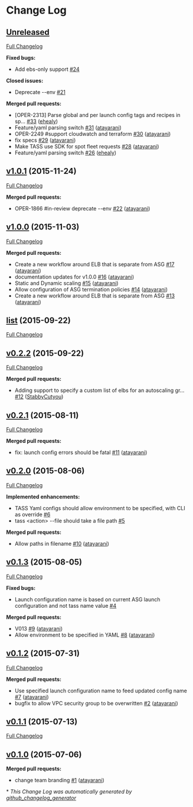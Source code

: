 # Change Log

## [Unreleased](https://github.com/Tapjoy/tass/tree/HEAD)

[Full Changelog](https://github.com/Tapjoy/tass/compare/v1.0.1...HEAD)

**Fixed bugs:**

- Add ebs-only support [\#24](https://github.com/Tapjoy/tass/issues/24)

**Closed issues:**

- Deprecate --env [\#21](https://github.com/Tapjoy/tass/issues/21)

**Merged pull requests:**

- \[OPER-2313\] Parse global and per launch config tags and recipes in sp… [\#33](https://github.com/Tapjoy/tass/pull/33) ([ehealy](https://github.com/ehealy))
- Feature/yaml parsing switch [\#31](https://github.com/Tapjoy/tass/pull/31) ([atayarani](https://github.com/atayarani))
- OPER-2249 \#support cloudwatch and terraform [\#30](https://github.com/Tapjoy/tass/pull/30) ([atayarani](https://github.com/atayarani))
- fix specs [\#29](https://github.com/Tapjoy/tass/pull/29) ([atayarani](https://github.com/atayarani))
- Make TASS use SDK for spot fleet requests [\#28](https://github.com/Tapjoy/tass/pull/28) ([atayarani](https://github.com/atayarani))
- Feature/yaml parsing switch [\#26](https://github.com/Tapjoy/tass/pull/26) ([ehealy](https://github.com/ehealy))

## [v1.0.1](https://github.com/Tapjoy/tass/tree/v1.0.1) (2015-11-24)
[Full Changelog](https://github.com/Tapjoy/tass/compare/v1.0.0...v1.0.1)

**Merged pull requests:**

- OPER-1866 \#in-review deprecate --env [\#22](https://github.com/Tapjoy/tass/pull/22) ([atayarani](https://github.com/atayarani))

## [v1.0.0](https://github.com/Tapjoy/tass/tree/v1.0.0) (2015-11-03)
[Full Changelog](https://github.com/Tapjoy/tass/compare/list...v1.0.0)

**Merged pull requests:**

- Create a new workflow around ELB that is separate from ASG [\#17](https://github.com/Tapjoy/tass/pull/17) ([atayarani](https://github.com/atayarani))
- documentation updates for v1.0.0 [\#16](https://github.com/Tapjoy/tass/pull/16) ([atayarani](https://github.com/atayarani))
- Static and Dynamic scaling [\#15](https://github.com/Tapjoy/tass/pull/15) ([atayarani](https://github.com/atayarani))
- Allow configuration of ASG termination policies [\#14](https://github.com/Tapjoy/tass/pull/14) ([atayarani](https://github.com/atayarani))
- Create a new workflow around ELB that is separate from ASG [\#13](https://github.com/Tapjoy/tass/pull/13) ([atayarani](https://github.com/atayarani))

## [list](https://github.com/Tapjoy/tass/tree/list) (2015-09-22)
[Full Changelog](https://github.com/Tapjoy/tass/compare/v0.2.2...list)

## [v0.2.2](https://github.com/Tapjoy/tass/tree/v0.2.2) (2015-09-22)
[Full Changelog](https://github.com/Tapjoy/tass/compare/v0.2.1...v0.2.2)

**Merged pull requests:**

- Adding support to specify a custom list of elbs for an autoscaling gr… [\#12](https://github.com/Tapjoy/tass/pull/12) ([StabbyCutyou](https://github.com/StabbyCutyou))

## [v0.2.1](https://github.com/Tapjoy/tass/tree/v0.2.1) (2015-08-11)
[Full Changelog](https://github.com/Tapjoy/tass/compare/v0.2.0...v0.2.1)

**Merged pull requests:**

- fix: launch config errors should be fatal [\#11](https://github.com/Tapjoy/tass/pull/11) ([atayarani](https://github.com/atayarani))

## [v0.2.0](https://github.com/Tapjoy/tass/tree/v0.2.0) (2015-08-06)
[Full Changelog](https://github.com/Tapjoy/tass/compare/v0.1.3...v0.2.0)

**Implemented enhancements:**

- TASS Yaml configs should allow environment to be specified, with CLI as override [\#6](https://github.com/Tapjoy/tass/issues/6)
- tass \<action\> --file should take a file path [\#5](https://github.com/Tapjoy/tass/issues/5)

**Merged pull requests:**

- Allow paths in filename [\#10](https://github.com/Tapjoy/tass/pull/10) ([atayarani](https://github.com/atayarani))

## [v0.1.3](https://github.com/Tapjoy/tass/tree/v0.1.3) (2015-08-05)
[Full Changelog](https://github.com/Tapjoy/tass/compare/v0.1.2...v0.1.3)

**Fixed bugs:**

- Launch configuration name is based on current ASG launch configuration and not tass name value [\#4](https://github.com/Tapjoy/tass/issues/4)

**Merged pull requests:**

- V013 [\#9](https://github.com/Tapjoy/tass/pull/9) ([atayarani](https://github.com/atayarani))
- Allow environment to be specified in YAML [\#8](https://github.com/Tapjoy/tass/pull/8) ([atayarani](https://github.com/atayarani))

## [v0.1.2](https://github.com/Tapjoy/tass/tree/v0.1.2) (2015-07-31)
[Full Changelog](https://github.com/Tapjoy/tass/compare/v0.1.1...v0.1.2)

**Merged pull requests:**

- Use specified launch configuration name to feed updated config name [\#7](https://github.com/Tapjoy/tass/pull/7) ([atayarani](https://github.com/atayarani))
- bugfix to allow VPC security group to be overwritten [\#2](https://github.com/Tapjoy/tass/pull/2) ([atayarani](https://github.com/atayarani))

## [v0.1.1](https://github.com/Tapjoy/tass/tree/v0.1.1) (2015-07-13)
[Full Changelog](https://github.com/Tapjoy/tass/compare/v0.1.0...v0.1.1)

## [v0.1.0](https://github.com/Tapjoy/tass/tree/v0.1.0) (2015-07-06)
**Merged pull requests:**

- change team branding [\#1](https://github.com/Tapjoy/tass/pull/1) ([atayarani](https://github.com/atayarani))



\* *This Change Log was automatically generated by [github_changelog_generator](https://github.com/skywinder/Github-Changelog-Generator)*